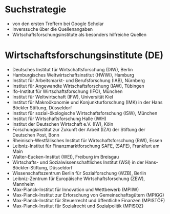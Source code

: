 # Suchstrategie

* von den ersten Treffern bei Google Scholar
* Inverssuche über die Quellenangaben
* Wirtschaftsforschungsinstitute als besonders hilfreiche Quellen

# Wirtschaftsforschungsinstitute (DE)

* Deutsches Institut für Wirtschaftsforschung (DIW), Berlin
* Hamburgisches Weltwirtschaftsinstitut (HWWI), Hamburg
* Institut für Arbeitsmarkt- und Berufsforschung (IAB), Nürnberg
* Institut für Angewandte Wirtschaftsforschung (IAW), Tübingen
* Ifo-Institut für Wirtschaftsforschung (IFO), München
* Institut für Weltwirtschaft (IFW), Universität Kiel
* Institut für Makroökonomie und Konjunkturforschung (IMK) in der Hans Böckler Stiftung, Düsseldorf
* Institut für sozial-ökologische Wirtschaftsforschung (ISW), München
* Institut für Wirtschaftsforschung Halle (IWH)
* Institut der Deutschen Wirtschaft e.V. (IW), Köln
* Forschungsinstitut zur Zukunft der Arbeit (IZA) der Stiftung der Deutschen Post, Bonn
* Rheinisch-Westfälisches Institut für Wirtschaftsforschung (RWI), Essen
* Leibniz-Institut für Finanzmarktforschung SAFE, (SAFE), Frankfurt am Main
* Walter-Eucken-Institut (WEI), Freiburg im Breisgau
* Wirtschafts- und Sozialwissenschaftliches Institut (WSI) in der Hans-Böckler-Stiftung, Düsseldorf
* Wissenschaftszentrum Berlin für Sozialforschung (WZB), Berlin
* Leibniz-Zentrum für Europäische Wirtschaftsforschung (ZEW), Mannheim
* Max-Planck-Institut für Innovation und Wettbewerb (MPIIW)
* Max-Planck-Institut zur Erforschung von Gemeinschaftsgütern (MPIGG)
* Max-Planck-Institut für Steuerrecht und öffentliche Finanzen (MPISTÖF)
* Max-Planck-Institut für Sozialrecht und Sozialpolitik (MPISOZ)
